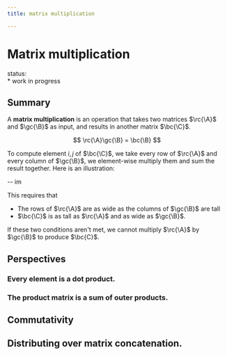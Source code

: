 ```yaml
---
title: matrix multiplication

---
```


# Matrix multiplication
<div class="prel">status:</div>
* work in progress

## Summary

A **matrix multiplication** is an operation that takes two matrices $\rc{\A}$ and $\gc{\B}$ as input, and results in another matrix $\bc{\C}$. 

$$
\rc{\A}\gc{\B} = \bc{\B}
$$

To compute element $i, j$ of $\bc{\C}$, we take every row of $\rc{\A}$ and every column of $\gc{\B}$, we element-wise multiply them and sum the result together. Here is an illustration:

-- im

This requires that 
* The rows of $\rc{\A}$ are as wide as the columns of $\gc{\B}$ are tall
* $\bc{\C}$ is as tall as $\rc{\A}$ and as wide as $\gc{\B}$.

If these two conditions aren't met, we cannot multiply $\rc{\A}$ by $\gc{\B}$ to produce $\bc{C}$. 

## Perspectives

### Every element is a dot product.

### The product matrix is a sum of outer products.

## Commutativity

## Distributing over matrix concatenation.
